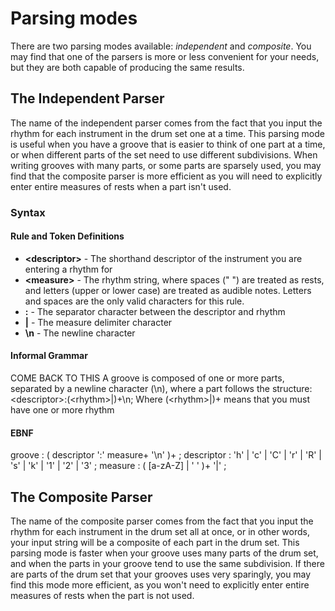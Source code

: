 # Parsing modes
There are two parsing modes available: <i>independent</i> and <i>composite</i>. You may find that one of the parsers is more or less convenient for your needs, but they are both capable of producing the same results.

## The Independent Parser
The name of the independent parser comes from the fact that you input the rhythm for each instrument in the drum set one at a time. This parsing mode is useful when you have a groove that is easier to think of one part at a time, or when different parts of the set need to use different subdivisions. When writing grooves with many parts, or some parts are sparsely used, you may find that the composite parser is more efficient as you will need to explicitly enter entire measures of rests when a part isn't used.

### Syntax
#### Rule and Token Definitions
<ul>
    <li><b>&lt;descriptor&gt;</b> - The shorthand descriptor of the instrument you are entering a rhythm for</li>
    <li><b>&lt;measure&gt;</b> - The rhythm string, where spaces (" ") are treated as rests, and letters (upper or lower case) are treated as audible notes. Letters and spaces are the only valid characters for this rule.</li>
    <li><b>:</b> - The separator character between the descriptor and rhythm</li>
    <li><b>|</b> - The measure delimiter character</li>
    <li><b>\n</b> - The newline character</li>
</ul>

#### Informal Grammar
COME BACK TO THIS
A groove is composed of one or more parts, separated by a newline character (\n), where a part follows the structure:
&lt;descriptor&gt;:(&lt;rhythm&gt;|)+\n;
Where (&lt;rhythm&gt;|)+ means that you must have one or more rhythm

#### EBNF
groove : ( descriptor ':' measure+ '\n' )+ ;
descriptor : 'h' | 'c' | 'C' | 'r' | 'R' | 's' | 'k' | '1' | '2' | '3' ;
measure : ( [a-zA-Z] | ' ' )+ '|' ;


## The Composite Parser
The name of the composite parser comes from the fact that you input the rhythm for each instrument in the drum set all at once, or in other words, your input string will be a composite of each part in the drum set. This parsing mode is faster when your groove uses many parts of the drum set, and when the parts in your groove tend to use the same subdivision. If there are parts of the drum set that your grooves uses very sparingly, you may find this mode more efficient, as you won't need to explicitly enter entire measures of rests when the part is not used.